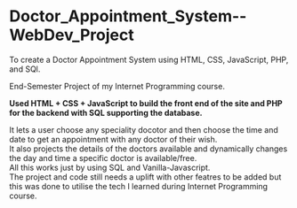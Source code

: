 # Doctor_Appointment_System--WebDev_Project
To create a Doctor Appointment System using HTML, CSS, JavaScript, PHP, and SQl.

End-Semester Project of my Internet Programming course.

**Used HTML + CSS + JavaScript to build the front end of the site and PHP for the backend with SQL supporting the database.**

It lets a user choose any speciality docotor and then choose the time and date to get an appointment with any doctor of their wish.</br>
It also projects the details of the doctors available and dynamically changes the day and time a specific doctor is available/free.</br>
All this works just by using SQL and Vanilla-Javascript.</br>
The project and code still needs a uplift with other featres to be added but this was done to utilise the tech I learned during Internet Programming course.
